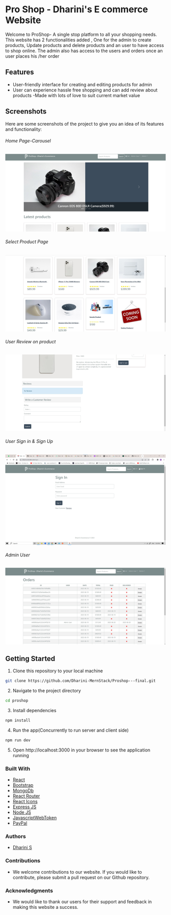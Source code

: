 # Pro Shop - Dharini's E commerce Website

Welcome to ProShop- A single stop platform to all your shopping needs.
This website has 2 functionalities added , One for the admin to create products, Update products and delete products and an user to have access to shop online. The admin also has access to the users and orders once an user places his /her order

## Features

- User-friendly interface for creating and editing products for admin
- User can experience hassle free shopping and can add review about products
-Made with lots of love to suit current market value

## Screenshots

Here are some screenshots of the project to give you an idea of its features and functionality:

###### Home Page-Carousel

![Home Page](https://github.com/Dharini-MernStack/Proshop---final/blob/a7303f4d0ec449b65c2fea040462a79d5fe63c4d/frontend/public/images/carousal.jpg)

###### Select Product Page

![Select Products](https://github.com/Dharini-MernStack/Proshop---final/blob/a7303f4d0ec449b65c2fea040462a79d5fe63c4d/frontend/public/images/product%20page.jpg)

###### User Review on product

![User review](https://github.com/Dharini-MernStack/Proshop---final/blob/a7303f4d0ec449b65c2fea040462a79d5fe63c4d/frontend/public/images/review.jpg)

###### User Sign in & Sign Up

![User Sign in and Registration](https://github.com/Dharini-MernStack/Proshop---final/blob/a7303f4d0ec449b65c2fea040462a79d5fe63c4d/frontend/public/images/signin.jpg)

###### Admin User 

![Admin viewing orders](https://github.com/Dharini-MernStack/Proshop---final/blob/a7303f4d0ec449b65c2fea040462a79d5fe63c4d/frontend/public/images/admin%20order.jpg)

## Getting Started

1. Clone this repository to your local machine

```bash
git clone https://github.com/Dharini-MernStack/Proshop---final.git
```

2. Navigate to the project directory

```bash
cd proshop
```

3. Install dependencies

```bash
npm install
```

4. Run the app(Concurrently to run server and client side)

```bash
npm run dev
```

5. Open http://localhost:3000 in your browser to see the application running

### Built With

- [React](https://reactjs.org/)
- [Bootstrap](https://getbootstrap.com/)
- [MongoDb](https://www.mongodb.com/)
- [React Router](https://reactrouter.com/)
- [React Icons](https://react-icons.github.io/react-icons/)
- [Express JS](https://expressjs.com/)
- [Node JS](https://nodejs.org/en)
- [JavascriptWebToken](https://jwt.io/)
- [PayPal](https://developer.paypal.com/home)



### Authors

- [Dharini S](https://dharini.onrender.com/)

### Contributions

- We welcome contributions to our website. If you would like to contribute, please submit a pull request on our Github repository.



### Acknowledgments

- We would like to thank our users for their support and feedback in making this website a success.
